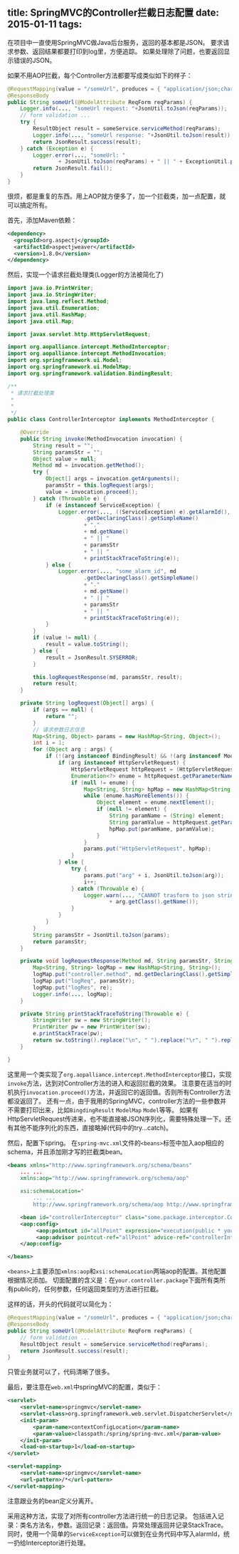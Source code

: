 title: SpringMVC的Controller拦截日志配置
date: 2015-01-11
tags:
---

在项目中一直使用SpringMVC做Java后台服务，返回的基本都是JSON。
要求请求参数、返回结果都要打印到log里，方便追踪。
如果处理除了问题，也要返回显示错误的JSON。
<!--more-->
如果不用AOP拦截，每个Controller方法都要写成类似如下的样子：
```java
@RequestMapping(value = "/someUrl", produces = { "application/json;charset=UTF-8" })
@ResponseBody
public String someUrl(@ModelAttribute ReqForm reqParams) {
	Logger.info(..., "someUrl request: "+JsonUtil.toJson(reqParams));
    // form validation ...
    try {
        ResultObject result = someService.serviceMethod(reqParams);
        Logger.info(..., "someUrl response: "+JsonUtil.toJson(result));
        return JsonResult.success(result);
    } catch (Exception e) {
        Logger.error(..., "someUrl: "
                + JsonUtil.toJson(reqParams) + " || " + ExceptionUtil.printStackTraceToString(e));
        return JsonResult.fail();
    }
}
```
很烦，都是重复的东西。用上AOP就方便多了，加一个拦截类，加一点配置，就可以搞定所有。

首先，添加Maven依赖：
```xml
<dependency>
  <groupId>org.aspectj</groupId>
  <artifactId>aspectjweaver</artifactId>
  <version>1.8.0</version>
</dependency>
```

然后，实现一个请求拦截处理类(Logger的方法被简化了)
```java
import java.io.PrintWriter;
import java.io.StringWriter;
import java.lang.reflect.Method;
import java.util.Enumeration;
import java.util.HashMap;
import java.util.Map;

import javax.servlet.http.HttpServletRequest;

import org.aopalliance.intercept.MethodInterceptor;
import org.aopalliance.intercept.MethodInvocation;
import org.springframework.ui.Model;
import org.springframework.ui.ModelMap;
import org.springframework.validation.BindingResult;

/**
 * 请求拦截处理类
 * 
 * 
 */
public class ControllerInterceptor implements MethodInterceptor {

    @Override
    public String invoke(MethodInvocation invocation) {
        String result = "";
        String paramsStr = "";
        Object value = null;
        Method md = invocation.getMethod();
        try {
            Object[] args = invocation.getArguments();
            paramsStr = this.logRequest(args);
            value = invocation.proceed();
        } catch (Throwable e) {
            if (e instanceof ServiceException) {
                Logger.error(..., ((ServiceException) e).getAlarmId(), md
                        .getDeclaringClass().getSimpleName()
                        + "."
                        + md.getName()
                        + " || "
                        + paramsStr
                        + " || "
                        + printStackTraceToString(e));
            } else {
                Logger.error(..., "some_alarm_id", md
                        .getDeclaringClass().getSimpleName()
                        + "."
                        + md.getName()
                        + " || "
                        + paramsStr
                        + " || "
                        + printStackTraceToString(e));
            }
        }
        if (value != null) {
            result = value.toString();
        } else {
            result = JsonResult.SYSERROR;
        }

        this.logRequestResponse(md, paramsStr, result);
        return result;
    }

    private String logRequest(Object[] args) {
        if (args == null) {
            return "";
        }
        // 请求参数日志信息
        Map<String, Object> params = new HashMap<String, Object>();
        int i = 1;
        for (Object arg : args) {
            if (!(arg instanceof BindingResult) && !(arg instanceof ModelMap) && !(arg instanceof Model)) {
                if (arg instanceof HttpServletRequest) {
                    HttpServletRequest httpRequest = (HttpServletRequest) arg;
                    Enumeration<?> enume = httpRequest.getParameterNames();
                    if (null != enume) {
                        Map<String, String> hpMap = new HashMap<String, String>();
                        while (enume.hasMoreElements()) {
                            Object element = enume.nextElement();
                            if (null != element) {
                                String paramName = (String) element;
                                String paramValue = httpRequest.getParameter(paramName);
                                hpMap.put(paramName, paramValue);
                            }
                        }
                        params.put("HttpServletRequest", hpMap);
                    }
                } else {
                    try {
                        params.put("arg" + i, JsonUtil.toJson(arg));
                        i++;
                    } catch (Throwable e) {
                        Logger.warn(..., "CANNOT trasform to json string:"
                                + arg.getClass().getName());
                    }
                }
            }
        }
        String paramsStr = JsonUtil.toJson(params);
        return paramsStr;
    }

    private void logRequestResponse(Method md, String paramsStr, String re) {
        Map<String, String> logMap = new HashMap<String, String>();
        logMap.put("controller.method", md.getDeclaringClass().getSimpleName() + "." + md.getName());
        logMap.put("logReq", paramsStr);
        logMap.put("logRes", re);
        Logger.info(..., logMap);
    }

    private String printStackTraceToString(Throwable e) {
        StringWriter sw = new StringWriter();
        PrintWriter pw = new PrintWriter(sw);
        e.printStackTrace(pw);
        return sw.toString().replace("\n", " ").replace("\r", " ").replace("\t", " ");
    }

}
```
这里用一个类实现了`org.aopalliance.intercept.MethodInterceptor`接口，实现`invoke`方法，达到对Controller方法的进入和返回拦截的效果。
注意要在适当的时机执行`invocation.proceed()`方法，并返回它的返回值。否则所有Controller方法都没返回了。
还有一点，由于我用的SpringMVC，controller方法的一些参数并不需要打印出来，比如`BingdingResult` `ModelMap` `Model`等等。
如果有HttpServletRequest传进来，也不能直接被JSON序列化，需要特殊处理一下。还有其他不能序列化的东西，直接略掉(代码中的try...catch)。

然后，配置下spring。
在`spring-mvc.xml`文件的`<beans>`标签中加入aop相应的schema，并且添加刚才写的拦截类bean。
```xml
<beans xmlns="http://www.springframework.org/schema/beans"
	... ...
	xmlns:aop="http://www.springframework.org/schema/aop"

	xsi:schemaLocation="
		... ...
		http://www.springframework.org/schema/aop http://www.springframework.org/schema/aop/spring-aop-3.1.xsd">

	<bean id="controllerInterceptor" class="some.package.interceptor.ControllerInterceptor"/>
    <aop:config> 
         <aop:pointcut id="allPoint" expression="execution(public * your.controller.package.*.*(..)) "/>  
         <aop:advisor pointcut-ref="allPoint" advice-ref="controllerInterceptor"/>
    </aop:config>

</beans>
```
`<beans>`上主要添加`xmlns:aop`和`xsi:schemaLocation`两端aop的配置。其他配置根据情况添加。
切面配置的含义是：在`your.controller.package`下面所有类所有public的，任何参数，任何返回类型的方法进行拦截。

这样的话，开头的代码就可以简化为：
```java
@RequestMapping(value = "/someUrl", produces = { "application/json;charset=UTF-8" })
@ResponseBody
public String someUrl(@ModelAttribute ReqForm reqParams) {
    // form validation ...
    ResultObject result = someService.serviceMethod(reqParams);
    return JsonResult.success(result);
}
```
只管业务就可以了，代码清晰了很多。

最后，要注意在`web.xml`中springMVC的配置，类似于：
```xml
<servlet>
	<servlet-name>springmvc</servlet-name>
	<servlet-class>org.springframework.web.servlet.DispatcherServlet</servlet-class>
	<init-param>
		<param-name>contextConfigLocation</param-name>
		<param-value>classpath:/spring/spring-mvc.xml</param-value>
	</init-param>
	<load-on-startup>1</load-on-startup>
</servlet>

<servlet-mapping>
	<servlet-name>springmvc</servlet-name>
	<url-pattern>/*</url-pattern>
</servlet-mapping>
```
注意跟业务的bean定义分离开。

采用这种方法，实现了对所有controller方法进行统一的日志记录。
包括进入记录：类名方法名，参数。返回记录：返回值。异常处理返回并记录StackTrace。
同时，使用一个简单的`ServiceException`可以做到在业务代码中写入alarmId，统一扔给Interceptor进行处理。